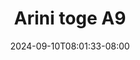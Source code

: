 --- 
title: "Arini toge A9"
description: "nonton   Arini toge A9 premium full new"
date: 2024-09-10T08:01:33-08:00
file_code: "5589ci5zybvd"
draft: false
cover: "3xgj4fkkvapfccu4.jpg"
tags: ["Arini", "toge", "bokep-indo", "bokep-viral", "bokep-ig"]
length: 129
fld_id: "1482927"
foldername: "Arini toge"
categories: ["Arini toge"]
views: 0
---